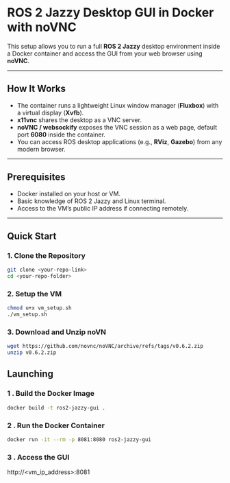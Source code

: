 # ROS 2 Jazzy Desktop GUI in Docker with noVNC

This setup allows you to run a full **ROS 2 Jazzy** desktop environment inside a Docker container and access the GUI from your web browser using **noVNC**.

---

## How It Works

- The container runs a lightweight Linux window manager (**Fluxbox**) with a virtual display (**Xvfb**).  
- **x11vnc** shares the desktop as a VNC server.  
- **noVNC / websockify** exposes the VNC session as a web page, default port **6080** inside the container.  
- You can access ROS desktop applications (e.g., **RViz**, **Gazebo**) from any modern browser.

---

## Prerequisites

- Docker installed on your host or VM.
- Basic knowledge of ROS 2 Jazzy and Linux terminal.
- Access to the VM’s public IP address if connecting remotely.

---

## Quick Start

### 1. Clone the Repository

```bash
git clone <your-repo-link>
cd <your-repo-folder>
```
### 2. Setup the VM
```bash
chmod u+x vm_setup.sh
./vm_setup.sh
```
### 3. Download and Unzip noVN
```bash
wget https://github.com/novnc/noVNC/archive/refs/tags/v0.6.2.zip
unzip v0.6.2.zip
```
## Launching

### 1 . Build the Docker Image
 ```bash
 docker build -t ros2-jazzy-gui .
 ```
### 2 . Run the Docker Container
 ```bash
docker run -it --rm -p 8081:8080 ros2-jazzy-gui
 ```
### 3 . Access the GUI
http://<vm_ip_address>:8081
